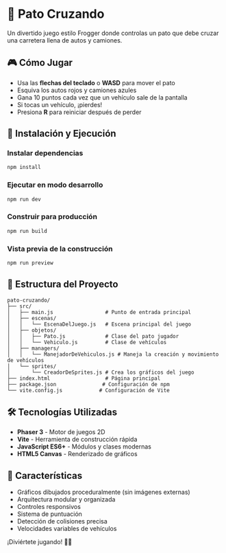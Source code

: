 # 🦆 Pato Cruzando

Un divertido juego estilo Frogger donde controlas un pato que debe cruzar una carretera llena de autos y camiones.

## 🎮 Cómo Jugar

- Usa las **flechas del teclado** o **WASD** para mover el pato
- Esquiva los autos rojos y camiones azules
- Gana 10 puntos cada vez que un vehículo sale de la pantalla
- Si tocas un vehículo, ¡pierdes!
- Presiona **R** para reiniciar después de perder

## 🚀 Instalación y Ejecución

### Instalar dependencias
```bash
npm install
```

### Ejecutar en modo desarrollo
```bash
npm run dev
```

### Construir para producción
```bash
npm run build
```

### Vista previa de la construcción
```bash
npm run preview
```

## 📁 Estructura del Proyecto

```
pato-cruzando/
├── src/
│   ├── main.js                 # Punto de entrada principal
│   ├── escenas/
│   │   └── EscenaDelJuego.js   # Escena principal del juego
│   ├── objetos/
│   │   ├── Pato.js             # Clase del pato jugador
│   │   └── Vehiculo.js         # Clase de vehículos
│   ├── managers/
│   │   └── ManejadorDeVehiculos.js # Maneja la creación y movimiento de vehículos
│   └── sprites/
│       └── CreadorDeSprites.js # Crea los gráficos del juego
├── index.html                  # Página principal
├── package.json               # Configuración de npm
└── vite.config.js            # Configuración de Vite
```

## 🛠️ Tecnologías Utilizadas

- **Phaser 3** - Motor de juegos 2D
- **Vite** - Herramienta de construcción rápida
- **JavaScript ES6+** - Módulos y clases modernas
- **HTML5 Canvas** - Renderizado de gráficos

## 🎨 Características

- Gráficos dibujados proceduralmente (sin imágenes externas)
- Arquitectura modular y organizada
- Controles responsivos
- Sistema de puntuación
- Detección de colisiones precisa
- Velocidades variables de vehículos

¡Diviértete jugando! 🦆🚗